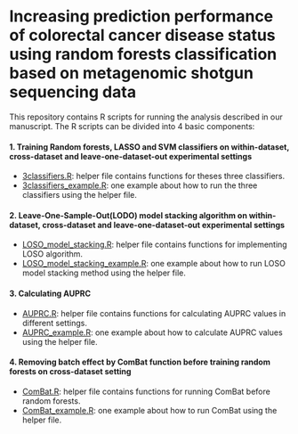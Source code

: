 # Increasing prediction performance of colorectal cancer disease status using random forests classification based on metagenomic shotgun sequencing data

This repository contains R scripts for running the analysis described in our manuscript. 
The R scripts can be divided into 4 basic components:
#### 1. Training Random forests, LASSO and SVM classifiers on within-dataset, cross-dataset and leave-one-dataset-out experimental settings
- [3classifiers.R](https://github.com/lynngao/CRC_analysis/blob/main/3classifiers.R): helper file contains functions for theses three classifiers.
- [3classifiers_example.R](https://github.com/lynngao/CRC_analysis/blob/main/3classifiers_example.R): one example about how to run the three classifiers using the helper file.

#### 2. Leave-One-Sample-Out(LODO) model stacking algorithm on within-dataset, cross-dataset and leave-one-dataset-out experimental settings
- [LOSO_model_stacking.R](https://github.com/lynngao/CRC_analysis/blob/main/LOSO_model_stacking.R): helper file contains functions for implementing LOSO algorithm.
- [LOSO_model_stacking_example.R](https://github.com/lynngao/CRC_analysis/blob/main/LOSO_model_stacking_example.R): one example about how to run LOSO model stacking method using the helper file.

#### 3. Calculating AUPRC
- [AUPRC.R](https://github.com/lynngao/CRC_analysis/blob/main/AUPRC.R): helper file contains functions for calculating AUPRC values in different settings.
- [AUPRC_example.R](https://github.com/lynngao/CRC_analysis/blob/main/AUPRC_example.R): one example about how to calculate AUPRC values using the helper file.

#### 4. Removing batch effect by ComBat function before training random forests on cross-dataset setting
- [ComBat.R](https://github.com/lynngao/CRC_analysis/blob/main/ComBat.R): helper file contains functions for running ComBat before random forests.
- [ComBat_example.R](https://github.com/lynngao/CRC_analysis/blob/main/ComBat_example.R): one example about how to run ComBat using the helper file.

